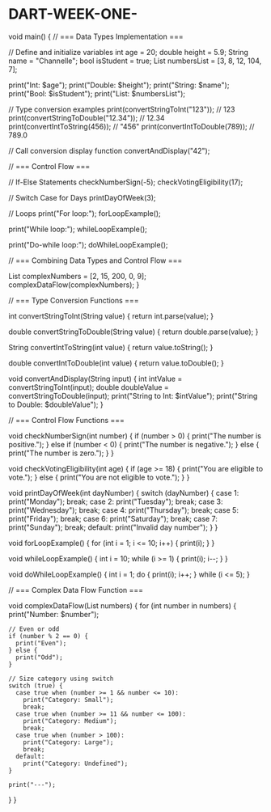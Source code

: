 # DART-WEEK-ONE-

void main() {
  // === Data Types Implementation ===

  // Define and initialize variables
  int age = 20;
  double height = 5.9;
  String name = "Channelle";
  bool isStudent = true;
  List<int> numbersList = [3, 8, 12, 104, 7];

  print("Int: $age");
  print("Double: $height");
  print("String: $name");
  print("Bool: $isStudent");
  print("List: $numbersList");

  // Type conversion examples
  print(convertStringToInt("123")); // 123
  print(convertStringToDouble("12.34")); // 12.34
  print(convertIntToString(456)); // "456"
  print(convertIntToDouble(789)); // 789.0

  // Call conversion display function
  convertAndDisplay("42");

  // === Control Flow ===

  // If-Else Statements
  checkNumberSign(-5);
  checkVotingEligibility(17);

  // Switch Case for Days
  printDayOfWeek(3);

  // Loops
  print("For loop:");
  forLoopExample();

  print("While loop:");
  whileLoopExample();

  print("Do-while loop:");
  doWhileLoopExample();

  // === Combining Data Types and Control Flow ===

  List<int> complexNumbers = [2, 15, 200, 0, 9];
  complexDataFlow(complexNumbers);
}

// === Type Conversion Functions ===

int convertStringToInt(String value) {
  return int.parse(value);
}

double convertStringToDouble(String value) {
  return double.parse(value);
}

String convertIntToString(int value) {
  return value.toString();
}

double convertIntToDouble(int value) {
  return value.toDouble();
}

void convertAndDisplay(String input) {
  int intValue = convertStringToInt(input);
  double doubleValue = convertStringToDouble(input);
  print("String to Int: $intValue");
  print("String to Double: $doubleValue");
}

// === Control Flow Functions ===

void checkNumberSign(int number) {
  if (number > 0) {
    print("The number is positive.");
  } else if (number < 0) {
    print("The number is negative.");
  } else {
    print("The number is zero.");
  }
}

void checkVotingEligibility(int age) {
  if (age >= 18) {
    print("You are eligible to vote.");
  } else {
    print("You are not eligible to vote.");
  }
}

void printDayOfWeek(int dayNumber) {
  switch (dayNumber) {
    case 1:
      print("Monday");
      break;
    case 2:
      print("Tuesday");
      break;
    case 3:
      print("Wednesday");
      break;
    case 4:
      print("Thursday");
      break;
    case 5:
      print("Friday");
      break;
    case 6:
      print("Saturday");
      break;
    case 7:
      print("Sunday");
      break;
    default:
      print("Invalid day number");
  }
}

void forLoopExample() {
  for (int i = 1; i <= 10; i++) {
    print(i);
  }
}

void whileLoopExample() {
  int i = 10;
  while (i >= 1) {
    print(i);
    i--;
  }
}

void doWhileLoopExample() {
  int i = 1;
  do {
    print(i);
    i++;
  } while (i <= 5);
}

// === Complex Data Flow Function ===

void complexDataFlow(List<int> numbers) {
  for (int number in numbers) {
    print("Number: $number");

    // Even or odd
    if (number % 2 == 0) {
      print("Even");
    } else {
      print("Odd");
    }

    // Size category using switch
    switch (true) {
      case true when (number >= 1 && number <= 10):
        print("Category: Small");
        break;
      case true when (number >= 11 && number <= 100):
        print("Category: Medium");
        break;
      case true when (number > 100):
        print("Category: Large");
        break;
      default:
        print("Category: Undefined");
    }

    print("---");
  }
}
